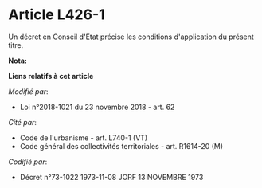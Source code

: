 # Article L426-1

Un décret en Conseil d'Etat précise les conditions d'application du présent titre.

**Nota:**



**Liens relatifs à cet article**

_Modifié par_:

  - Loi n°2018-1021 du 23 novembre 2018 - art. 62

_Cité par_:

  - Code de l'urbanisme - art. L740-1 (VT)
  - Code général des collectivités territoriales - art. R1614-20 (M)

_Codifié par_:

  - Décret n°73-1022 1973-11-08 JORF 13 NOVEMBRE 1973

